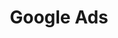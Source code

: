 ---
title: Google Ads
description: DigitalDigital Google Ads
listing:
  title: Google Ads
  description: Optimize your SEM through conversion-focused PPC campaigns.
---